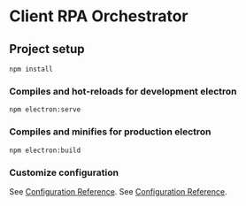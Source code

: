 # Client RPA Orchestrator

## Project setup
```
npm install
```

### Compiles and hot-reloads for development electron
```
npm electron:serve
```

### Compiles and minifies for production electron
```
npm electron:build
```

### Customize configuration
See [Configuration Reference](https://cli.vuejs.org/config/).
See [Configuration Reference](https://nklayman.github.io/vue-cli-plugin-electron-builder/guide/).
